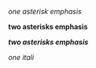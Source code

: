 *one asterisk emphasis*  

**two asterisks emphasis**  

***two asterisks emphasis***  

_one itali_
